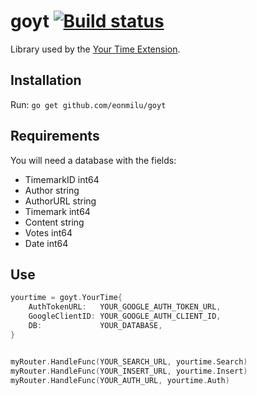 # goyt [![Build status](https://travis-ci.org/eonmilu/goyt.svg?branch=master)](https://travis-ci.org/eonmilu/goyt/)

Library used by the [Your Time Extension](https://github.com/eonmilu/yourtime).

## Installation

Run:
`go get github.com/eonmilu/goyt`

## Requirements

You will need a database with the fields:

- TimemarkID int64
- Author     string
- AuthorURL  string
- Timemark   int64
- Content    string
- Votes      int64
- Date       int64

## Use

```go
yourtime = goyt.YourTime{
    AuthTokenURL:   YOUR_GOOGLE_AUTH_TOKEN_URL,
    GoogleClientID: YOUR_GOOGLE_AUTH_CLIENT_ID,
    DB:             YOUR_DATABASE,
}


myRouter.HandleFunc(YOUR_SEARCH_URL, yourtime.Search)
myRouter.HandleFunc(YOUR_INSERT_URL, yourtime.Insert)
myRouter.HandleFunc(YOUR_AUTH_URL, yourtime.Auth)
```
